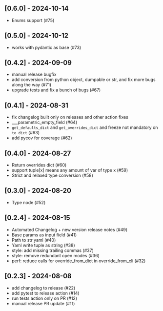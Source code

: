 ## [0.6.0] - 2024-10-14

- Enums support (#75)

## [0.5.0] - 2024-10-12

- works with pydantic as base (#73)

## [0.4.2] - 2024-09-09

- manual release bugfix
- add conversion from python object, dumpable or str, and fix more bugs along the way (#71)
- upgrade tests and fix a bunch of bugs (#67)

## [0.4.1] - 2024-08-31

- fix changelog built only on releases and other action fixes
- ___parametric_empty_field (#64)
- `get_defaults_dict` and `get_overrides_dict` and freeze not mandatory on `to_dict` (#63)
- add pycov for coverage (#62)

## [0.4.0] - 2024-08-27

- Return overrides dict (#60)
- support tuple[x] means any amount of var of type x (#59)
- Strict and relaxed type conversion (#58)

## [0.3.0] - 2024-08-20

- Type node (#52)

## [0.2.4] - 2024-08-15

- Automated Changelog + new version release notes (#49)
- Base params as input field (#41)
- Path to str yaml (#40)
- Yaml write tuple as string (#38)
- style: add missing trailing commas (#37)
- style: remove redundant open modes (#36)
- perf: reduce calls for override_from_dict in override_from_cli (#32)
  
## [0.2.3] - 2024-08-08

- add changelog to release (#22)
- add pytest to release action (#14)
- run tests action only on PR (#12)
- manual release PR update (#11)
